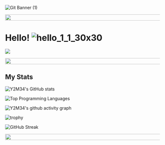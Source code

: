 ![Git Banner (1)](https://user-images.githubusercontent.com/110331815/183259032-bf3886fb-ecc1-4edb-a817-31951b9bbc5b.png)

<img src="https://i.imgur.com/dBaSKWF.gif" height="20" width="850">

# **Hello!** ![hello_1_1_30x30](https://user-images.githubusercontent.com/110331815/183247343-8944a4a4-f0ce-4ccd-b0cd-596cba25d7a9.gif)
![](https://komarev.com/ghpvc/?username=YashasDDev&style=for-the-badge)

<img src="https://i.imgur.com/dBaSKWF.gif" height="20" width="850">

## My Stats

![Y2M34's GitHub stats](https://github-readme-stats.vercel.app/api?username=YashasDDev&show_icons=true&theme=nord)

![Top Programming Languages](https://github-readme-stats.vercel.app/api/top-langs/?username=YashasDDev&theme=nord)

![Y2M34's github activity graph](https://activity-graph.herokuapp.com/graph?username=YashasDDev&theme=nord)

![trophy](https://github-profile-trophy.vercel.app/?username=YashasDDev&theme=nord)
 
![GitHub Streak](https://github-readme-streak-stats.herokuapp.com/?user=YashasDDev&theme=nord)

<img src="https://i.imgur.com/dBaSKWF.gif" height="20" width="850">





